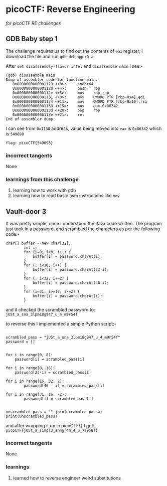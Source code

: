 # picoCTF: Reverse Engineering

_for picoCTF RE challenges_


## GDB Baby step 1

The challenge requires us to find out the contents of `eax` register, I download the file and run `gdb debugger0_a`.

After `set disasssembly-flavor intel` and `disassemble main` I see:-


```
(gdb) disassemble main
Dump of assembler code for function main:
   0x0000000000001129 <+0>:     endbr64
   0x000000000000112d <+4>:     push   rbp
   0x000000000000112e <+5>:     mov    rbp,rsp
   0x0000000000001131 <+8>:     mov    DWORD PTR [rbp-0x4],edi
   0x0000000000001134 <+11>:    mov    QWORD PTR [rbp-0x10],rsi
   0x0000000000001138 <+15>:    mov    eax,0x86342
   0x000000000000113d <+20>:    pop    rbp
   0x000000000000113e <+21>:    ret
End of assembler dump.
```

I can see from `0x1138` address, value being moved into `eax` is `0x86342` which is `549698`

`flag: picoCTF{549698}`

### incorrect tangents

None

### learnings from this challenge

1. learning how to work with gdb
2. learning how to read basic asm instructions like `mov`


## Vault-door 3

It was pretty simple, once I understood the Java code written. The program just took in a password, and scrambled the characters as per the following code:-

```
char[] buffer = new char[32];
        int i;
        for (i=0; i<8; i++) {
            buffer[i] = password.charAt(i);
        }
        for (; i<16; i++) {
            buffer[i] = password.charAt(23-i);
        }
        for (; i<32; i+=2) {
            buffer[i] = password.charAt(46-i);
        }
        for (i=31; i>=17; i-=2) {
            buffer[i] = password.charAt(i);
        }

```

and it checked the scrambled password to: `jU5t_a_sna_3lpm18g947_u_4_m9r54f`

to reverse this I implemented a simple Python script:-


```

scrambled_pass = "jU5t_a_sna_3lpm18g947_u_4_m9r54f"
password = []


for i in range(0, 8):
	password[i] = scrambled_pass[i]

for i in range(8, 16):
	password[23-i] = scrambled_pass[i]

for i in range(16, 32, 2):
    	password[46 - i] = scrambled_pass[i]

for i in range(31, 16, -2):
    	password[i] = scrambled_pass[i]


unscrambled_pass = "".join(scrambled_passw)
print(unscrambled_pass)

```

and after wrapping it up in picoCTF{} I got: `picoCTF{jU5t_a_s1mpl3_an4gr4m_4_u_79958f}`

### Incorrect tangents

None

### learnings

1. learned how to reverse engineer weird substitutions

